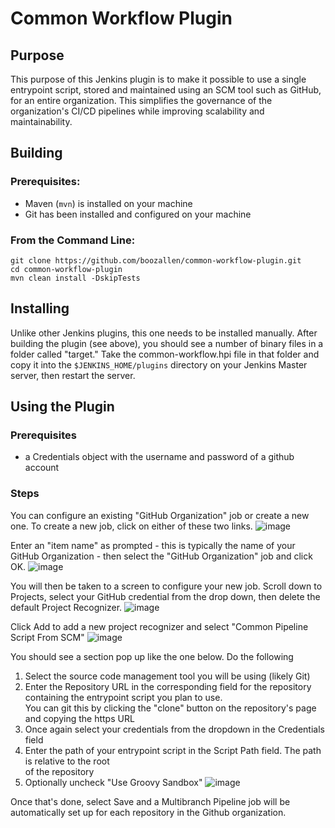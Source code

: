# Common Workflow Plugin

## Purpose

This purpose of this Jenkins plugin is to make it possible to use a single entrypoint
script, stored and maintained using an SCM tool such as GitHub, for an entire
organization. This simplifies the governance of the organization's CI/CD pipelines
while improving scalability and maintainability.

<!---
## Dependencies
TODO: add dependency plugins
--->

## Building

### Prerequisites:
* Maven (`mvn`) is installed on your machine
* Git has been installed and configured on your machine

### From the Command Line:
```
git clone https://github.com/boozallen/common-workflow-plugin.git
cd common-workflow-plugin
mvn clean install -DskipTests
```

## Installing

Unlike other Jenkins plugins, this one needs to be installed manually. After
building the plugin (see above), you should see a number of binary files in
a folder called "target." Take the common-workflow.hpi file in that folder and
copy it into the `$JENKINS_HOME/plugins` directory on your Jenkins Master server,
then restart the server.

## Using the Plugin

### Prerequisites
* a Credentials object with the username and password of a github account

### Steps

You can configure an existing "GitHub Organization" job or create a new one. To create
a new job, click on either of these two links.
![image](https://user-images.githubusercontent.com/10341296/45721754-5e284580-bb77-11e8-9186-336339ae9b5d.png)

Enter an "item name" as prompted - this is typically the name of your GitHub
Organization - then select the "GitHub Organization" job and click OK.
![image](https://user-images.githubusercontent.com/10341296/45721915-0938ff00-bb78-11e8-8492-05253e72f807.png)

You will then be taken to a screen to configure your new job. Scroll down to Projects, select your
GitHub credential from the drop down, then delete the default Project Recognizer.
![image](https://user-images.githubusercontent.com/10341296/45722017-7ba9df00-bb78-11e8-9069-c2a136fdfaba.png)

Click Add to add a new project recognizer and select "Common Pipeline Script From SCM"
![image](https://user-images.githubusercontent.com/10341296/45722072-bc095d00-bb78-11e8-9410-abf7a2152910.png)

You should see a section pop up like the one below. Do the following
1. Select the source code management tool you will be using (likely Git)
2. Enter the Repository URL in the corresponding field for the repository containing the entrypoint script you plan to use.  
   You can git this by clicking the "clone" button on the repository's page and copying the https URL
3. Once again select your credentials from the dropdown in the Credentials field
4. Enter the path of your entrypoint script in the Script Path field. The path is relative to the root  
   of the repository
5. Optionally uncheck "Use Groovy Sandbox"
![image](https://user-images.githubusercontent.com/10341296/45722105-df340c80-bb78-11e8-9da8-37d74af1d387.png)

Once that's done, select Save and a Multibranch Pipeline job will be automatically set up for each
repository in the Github organization.
